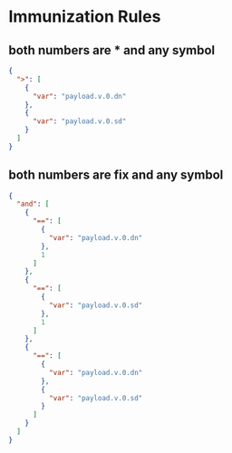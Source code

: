 # Immunization Rules

## both numbers are \* and any symbol

```json
{
  ">": [
    {
      "var": "payload.v.0.dn"
    },
    {
      "var": "payload.v.0.sd"
    }
  ]
}
```

## both numbers are fix and any symbol

```json
{
  "and": [
    {
      "==": [
        {
          "var": "payload.v.0.dn"
        },
        1
      ]
    },
    {
      "==": [
        {
          "var": "payload.v.0.sd"
        },
        1
      ]
    },
    {
      "==": [
        {
          "var": "payload.v.0.dn"
        },
        {
          "var": "payload.v.0.sd"
        }
      ]
    }
  ]
}
```
